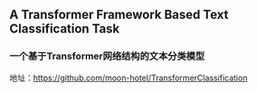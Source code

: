 ## A Transformer Framework Based  Text Classification Task
### 一个基于Transformer网络结构的文本分类模型

地址：https://github.com/moon-hotel/TransformerClassification